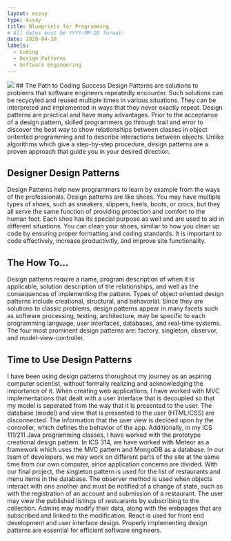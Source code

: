 ```yaml
---
layout: essay
type: essay
title: Blueprints for Programming
# All dates must be YYYY-MM-DD format!
date: 2020-04-30
labels:
  - Coding
  - Design Patterns
  - Software Engineering
---
```

<img class="ui huge centered rounded image" src="../images/dp.png"> 
## The Path to Coding Success
Design Patterns are solutions to problems that software engineers repeatedly encounter. Such solutions can be recycyled and reused multiple times in various situations. They can be interpreted and implemented in ways that they never exactly repeat. Design patterns are practical and have many advantages. Prior to the acceptance of a design pattern, skilled programmers go through trail and error to discover the best way to show relationships between classes in object oritented programming and to describe interactions between objects. Unlike algorithms which give a step-by-step procedure, design patterns are a proven approach that guide you in your desired direction. 

## Designer Design Patterns
Design Patterns help new programmers to learn by example from the ways of the professionals. Design patterns are like shoes. You may have multiple types of shoes, such as sneakers, slippers, heels, boots, or crocs, but they all serve the same function of providing protection and comfort to the human foot. Each shoe has its special purpose as well and are used to aid in different situations. You can clean your shoes, similiar to how you clean up code by ensuring proper formatting and coding standards. It is important to code effectively, increase productivitly, and improve site functionality. 

## The How To...
Design patterns require a name, program description of when it is applicable, solution description of the relationships, and well as the consequences of implementing the pattern. Types of object oriented design patterns include creational, structural, and behavorial. Since they are solutions to classic problems, design patterns appear in many facets such as software processing, testing, architecture, may be specific to each programming language, user interfaces, databases, and real-time systems. The four most prominent design patterns are: factory, singleton, observor, and model-view-controller. 
 
## Time to Use Design Patterns
I have been using design patterns thorughout my journey as an aspiring computer scientist, without formally realizing and acknowledging the importance of it. When creating web applications, I have worked with MVC implementations that dealt with a user interface that is decoupled so that my model is seperated from the way that it is presented to the user. The database (model) and view that is presented to the user (HTML/CSS) are disconnected. The information that the user view is decided upon by the controller, which defines the behavior of the app. Additionally, in my ICS 111/211 Java programming classes, I have worked with the prototype creational design pattern. In ICS 314, we have worked with Meteor as a framework which uses the MVC pattern and MongoDB as a database. In our team of developers, we may work on different parts of the site at the same time from our own computer, since application concerns are divided. With our final project, the singleton pattern is used for the list of restaurants and menu items in the database. The observer method is used when objects interact with one another and must be notified of a change of state, such as with the registration of an account and submission of a restaurant. The user may view the published listings of restuarants by subscribing to the collection. Admins may modify their data, along with the webpages that are subscribed and linked to the modification. React is used for front end development and user interface design. Properly implementing design patterns are essential for efficient software engineers. 
